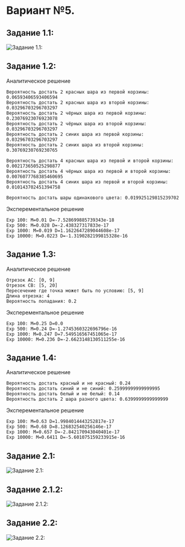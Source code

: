# **Вариант №5.**

## **Задание 1.1:**
![Задание 1.1:](https://github.com/DReeborn/labs/blob/master/mat_app/lab1/pictures/lab1-1.png)

**Задание 1.2:**
---
Аналитическое решение

    Вероятность достать 2 красных шара из первой корзины: 0.06593406593406594
    Вероятность достать 2 красных шара из второй корзины: 0.03296703296703297
    Вероятность достать 2 чёрных шара из первой корзины: 0.23076923076923078
    Вероятность достать 2 чёрных шара из второй корзины: 0.03296703296703297
    Вероятность достать 2 синих шара из первой корзины: 0.03296703296703297
    Вероятность достать 2 синих шара из второй корзины: 0.30769230769230765
    
    Вероятность достать 4 красных шара из первой и второй корзины: 0.002173650525298877
    Вероятность достать 4 чёрных шара из первой и второй корзины: 0.0076077768385460695
    Вероятность достать 4 синих шара из первой и второй корзины: 0.010143702451394758
    
    Вероятность достать шары одинакового цвета: 0.019925129815239702
Эксперементальное решение  

    Exp 100: M=0.01 D=-7.528699885739343e-18
    Exp 500: M=0.028 D=-2.438327317833e-17
    Exp 1000: M=0.019 D=1.1622647289044608e-17
    Exp 10000: M=0.0223 D=-1.3190282199815328e-16
**Задание 1.3:**
---
Аналитическое решение

    Отрезок АС: [0, 9]
    Отрезок СB: [5, 20]
    Пересечение где точка может быть по условию: [5, 9]
    Длина отрезка: 4
    Вероятность попадания: 0.2
Эксперементальное решение

    Exp 100: M=0.25 D=0.0
    Exp 500: M=0.24 D=-1.2745360322696796e-16
    Exp 1000: M=0.247 D=7.549516567451065e-17
    Exp 10000: M=0.236 D=-2.6623148130511255e-16
**Задание 1.4:**
---
Аналитическое решение

    Вероятность достать красный и не красный: 0.24
    Вероятность достать синий и не синий: 0.25999999999999995
    Вероятность достать белый и не белый: 0.14
    Вероятность достать 2 шара разного цвета: 0.6399999999999999
Эксперементальное решение  

    Exp 100: M=0.63 D=1.9984014443252817e-17
    Exp 500: M=0.68 D=8.126832540256146e-17
    Exp 1000: M=0.657 D=-2.842170943040401e-17
    Exp 10000: M=0.6411 D=-5.601075159233915e-16
    
**Задание 2.1:**
---
![Задание 2.1:](https://github.com/DReeborn/labs/blob/master/mat_app/lab1/pictures/lab2-1.png)

**Задание 2.1.2:**
---
![Задание 2.1.2:](https://github.com/DReeborn/labs/blob/master/mat_app/lab1/pictures/lab2-1-2.png)

**Задание 2.2:**
---
![Задание 2.2:](https://github.com/DReeborn/labs/blob/master/mat_app/lab1/pictures/lab2-2.png)